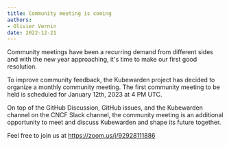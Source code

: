 ```yaml
---
title: Community meeting is coming
authors:
- Olivier Vernin
date: 2022-12-21
---
```


Community meetings have been a recurring demand from different sides and with the new year approaching,
it's time to make our first good resolution.

To improve community feedback, the Kubewarden project has decided to organize a monthly community meeting.
The first community meeting to be held is scheduled for January 12th, 2023 at 4 PM UTC.

On top of the GitHub Discussion, GitHub issues, and the Kubewarden channel on the CNCF Slack channel, the community meeting is an additional opportunity to meet and discuss Kubewarden and shape its future together.

Feel free to join us at https://zoom.us/j/92928111886


